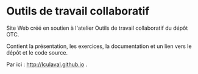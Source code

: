 # Outils de travail collaboratif

Site Web créé en soutien à l'atelier Outils de travail collaboratif du dépôt OTC.

Contient la présentation, les exercices, la documentation et un lien vers le dépôt et le code source.

Par ici : http://lculaval.github.io .
